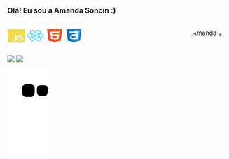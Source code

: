 ### Olá! Eu sou a Amanda Soncin :)

<div style="display: inline_block"><br>
  <img align="center" alt="Amanda-Js" height="30" width="40" src="https://raw.githubusercontent.com/devicons/devicon/master/icons/javascript/javascript-plain.svg">
  <img align="center" alt="Amanda-React" height="30" width="40" src="https://raw.githubusercontent.com/devicons/devicon/master/icons/react/react-original.svg">
  <img align="center" alt="Amanda-HTML" height="30" width="40" src="https://raw.githubusercontent.com/devicons/devicon/master/icons/html5/html5-original.svg">
  <img align="center" alt="Amanda-CSS" height="30" width="40" src="https://raw.githubusercontent.com/devicons/devicon/master/icons/css3/css3-original.svg">
  <img align="right" alt="Amanda-pic" height="150" style="border-radius:50px;" src="https://i.picasion.com/pic92/15c7476dab65979681dd61f54db5b827.gif">
</div>

##

<div> 
 <a href="https://www.linkedin.com/in/amanda-soncin-52bab1218/" target="_blank"><img src="https://img.shields.io/badge/LinkedIn-0077B5?style=for-the-badge&logo=linkedin&logoColor=white" target="_blank"></a> 
  <a href = "mailto:a.sonciin@gmail.com"><img src="https://img.shields.io/badge/-Gmail-%23333?style=for-the-badge&logo=gmail&logoColor=white" target="_blank"></a>
 </div>
 
![snake gif](https://github.com/AmandaSoncin/AmandaSoncin/blob/output/github-contribution-grid-snake.svg)
